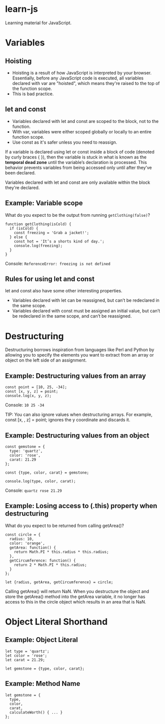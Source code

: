 # learn-js
Learning material for JavaScript.

# Variables

## Hoisting
- Hoisting is a result of how JavaScript is interpreted by your browser. Essentially, before any JavaScript code is executed, all variables declared with var are "hoisted", which means they're raised to the top of the function scope.
- This is bad practice.

## let and const
- Variables declared with let and const are scoped to the block, not to the function. 
- With var, variables were either scoped globally or locally to an entire function scope.
- Use const as it's safer unless you need to reassign.

If a variable is declared using let or const inside a block of code (denoted by curly braces { }), then the variable is stuck in what is known as the **temporal dead zone** until the variable’s declaration is processed. This behavior prevents variables from being accessed only until after they’ve been declared.

Variables declared with let and const are only available within the block they're declared.

## Example: Variable scope
What do you expect to be the output from running `getClothing(false)`?
```
function getClothing(isCold) {
  if (isCold) {
    const freezing = 'Grab a jacket!';
  } else {
    const hot = 'It’s a shorts kind of day.';
    console.log(freezing);
  }
}
```
Console: `ReferenceError: freezing is not defined`

## Rules for using let and const
let and const also have some other interesting properties.

- Variables declared with let can be reassigned, but can’t be redeclared in the same scope.
- Variables declared with const must be assigned an initial value, but can’t be redeclared in the same scope, and can’t be reassigned.




# Destructuring
Destructuring borrows inspiration from languages like Perl and Python by allowing you to specify the elements you want to extract from an array or object on the left side of an assignment.

## Example: Destructuring values from an array
```
const point = [10, 25, -34];
const [x, y, z] = point;
console.log(x, y, z);
```
Console: `10 25 -34`

TIP: You can also ignore values when destructuring arrays. For example, const [x, , z] = point; ignores the y coordinate and discards it.

## Example: Destructuring values from an object
```
const gemstone = {
  type: 'quartz',
  color: 'rose',
  carat: 21.29
};

const {type, color, carat} = gemstone;

console.log(type, color, carat);
```
Console: `quartz rose 21.29`

## Example: Losing access to (.this) property when destructuring
What do you expect to be returned from calling getArea()?

```
const circle = {
  radius: 10,
  color: 'orange',
  getArea: function() {
    return Math.PI * this.radius * this.radius;
  },
  getCircumference: function() {
    return 2 * Math.PI * this.radius;
  }
};

let {radius, getArea, getCircumference} = circle;
```

Calling getArea() will return NaN. When you destructure the object and store the getArea() method into the getArea variable, it no longer has access to this in the circle object which results in an area that is NaN.

# Object Literal Shorthand

## Example: Object Literal
```
let type = 'quartz';
let color = 'rose';
let carat = 21.29;

let gemstone = {type, color, carat};
```

## Example: Method Name
```
let gemstone = {
  type,
  color,
  carat,
  calculateWorth() { ... }
};
```


